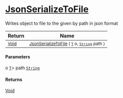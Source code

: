 # [JsonSerializeToFile](./SerializationHelper-100664073.md)

Writes object to file to the given by path in json format

| Return | Name | 
| --- | --- | 
| <sub>[Void](https://docs.microsoft.com/en-us/dotnet/api/System.Void)</sub>| <sub>[JsonSerializeToFile](./SerializationHelper-100664073.md) ( [`T`](./SerializationHelper-100664073.md) o, [`String`](https://docs.microsoft.com/en-us/dotnet/api/System.String) path )</sub>| <br>


#### Parameters
 o  [`T`](./SerializationHelper-100664073.md)> path  [`String`](https://docs.microsoft.com/en-us/dotnet/api/System.String)
#### Returns
[Void](https://docs.microsoft.com/en-us/dotnet/api/System.Void)